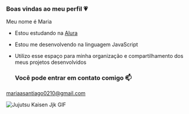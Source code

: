 ### Boas vindas ao meu perfil 💗

Meu nome é Maria

- Estou estudando na [Alura](https://www.alura.com.br)
- Estou me desenvolvendo na linguagem JavaScript
- Utilizo esse espaço para minha organização e compartilhamento dos meus projetos desenvolvidos

  ### Você pode entrar em contato comigo 📫
  

mariaasantiago0210@gmail.com



<img src="https://media1.tenor.com/m/STXhuZ7MFf0AAAAC/jujutsu-kaisen-jjk.gif" alt="Jujutsu Kaisen Jjk GIF"/>
